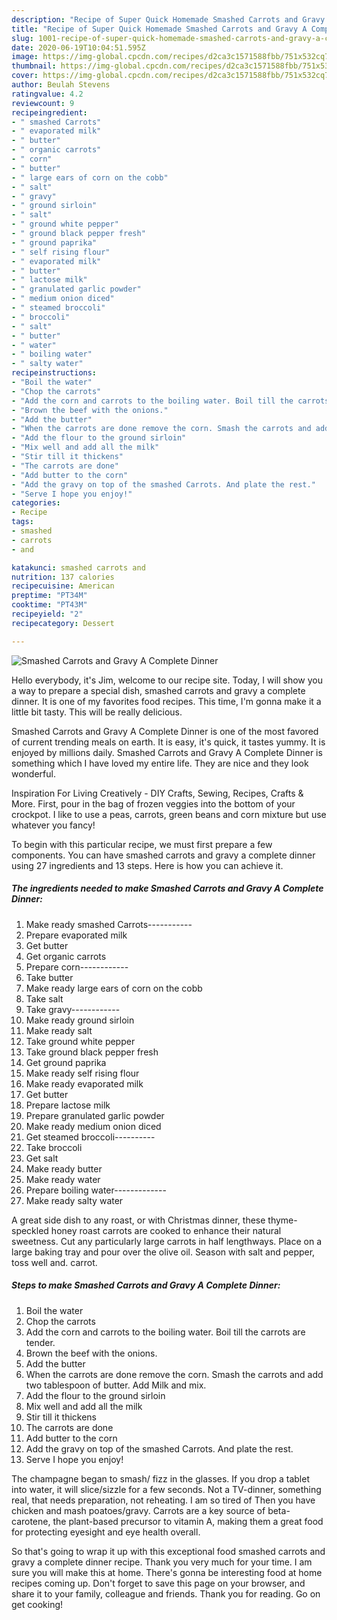 ```yaml
---
description: "Recipe of Super Quick Homemade Smashed Carrots and Gravy A Complete Dinner"
title: "Recipe of Super Quick Homemade Smashed Carrots and Gravy A Complete Dinner"
slug: 1001-recipe-of-super-quick-homemade-smashed-carrots-and-gravy-a-complete-dinner
date: 2020-06-19T10:04:51.595Z
image: https://img-global.cpcdn.com/recipes/d2ca3c1571588fbb/751x532cq70/smashed-carrots-and-gravy-a-complete-dinner-recipe-main-photo.jpg
thumbnail: https://img-global.cpcdn.com/recipes/d2ca3c1571588fbb/751x532cq70/smashed-carrots-and-gravy-a-complete-dinner-recipe-main-photo.jpg
cover: https://img-global.cpcdn.com/recipes/d2ca3c1571588fbb/751x532cq70/smashed-carrots-and-gravy-a-complete-dinner-recipe-main-photo.jpg
author: Beulah Stevens
ratingvalue: 4.2
reviewcount: 9
recipeingredient:
- " smashed Carrots"
- " evaporated milk"
- " butter"
- " organic carrots"
- " corn"
- " butter"
- " large ears of corn on the cobb"
- " salt"
- " gravy"
- " ground sirloin"
- " salt"
- " ground white pepper"
- " ground black pepper fresh"
- " ground paprika"
- " self rising flour"
- " evaporated milk"
- " butter"
- " lactose milk"
- " granulated garlic powder"
- " medium onion diced"
- " steamed broccoli"
- " broccoli"
- " salt"
- " butter"
- " water"
- " boiling water"
- " salty water"
recipeinstructions:
- "Boil the water"
- "Chop the carrots"
- "Add the corn and carrots to the boiling water. Boil till the carrots are tender."
- "Brown the beef with the onions."
- "Add the butter"
- "When the carrots are done remove the corn. Smash the carrots and add two tablespoon of butter. Add Milk and mix."
- "Add the flour to the ground sirloin"
- "Mix well and add all the milk"
- "Stir till it thickens"
- "The carrots are done"
- "Add butter to the corn"
- "Add the gravy on top of the smashed Carrots. And plate the rest."
- "Serve I hope you enjoy!"
categories:
- Recipe
tags:
- smashed
- carrots
- and

katakunci: smashed carrots and 
nutrition: 137 calories
recipecuisine: American
preptime: "PT34M"
cooktime: "PT43M"
recipeyield: "2"
recipecategory: Dessert

---
```



![Smashed Carrots and Gravy A Complete Dinner](https://img-global.cpcdn.com/recipes/d2ca3c1571588fbb/751x532cq70/smashed-carrots-and-gravy-a-complete-dinner-recipe-main-photo.jpg)

Hello everybody, it's Jim, welcome to our recipe site. Today, I will show you a way to prepare a special dish, smashed carrots and gravy a complete dinner. It is one of my favorites food recipes. This time, I'm gonna make it a little bit tasty. This will be really delicious.

Smashed Carrots and Gravy A Complete Dinner is one of the most favored of current trending meals on earth. It is easy, it's quick, it tastes yummy. It is enjoyed by millions daily. Smashed Carrots and Gravy A Complete Dinner is something which I have loved my entire life. They are nice and they look wonderful.

Inspiration For Living Creatively - DIY Crafts, Sewing, Recipes, Crafts &amp; More. First, pour in the bag of frozen veggies into the bottom of your crockpot. I like to use a peas, carrots, green beans and corn mixture but use whatever you fancy!


To begin with this particular recipe, we must first prepare a few components. You can have smashed carrots and gravy a complete dinner using 27 ingredients and 13 steps. Here is how you can achieve it.

<!--inarticleads1-->

##### The ingredients needed to make Smashed Carrots and Gravy A Complete Dinner:

1. Make ready  smashed Carrots-----------
1. Prepare  evaporated milk
1. Get  butter
1. Get  organic carrots
1. Prepare  corn------------
1. Take  butter
1. Make ready  large ears of corn on the cobb
1. Take  salt
1. Take  gravy------------
1. Make ready  ground sirloin
1. Make ready  salt
1. Take  ground white pepper
1. Take  ground black pepper fresh
1. Get  ground paprika
1. Make ready  self rising flour
1. Make ready  evaporated milk
1. Get  butter
1. Prepare  lactose milk
1. Prepare  granulated garlic powder
1. Make ready  medium onion diced
1. Get  steamed broccoli----------
1. Take  broccoli
1. Get  salt
1. Make ready  butter
1. Make ready  water
1. Prepare  boiling water-------------
1. Make ready  salty water


A great side dish to any roast, or with Christmas dinner, these thyme-speckled honey roast carrots are cooked to enhance their natural sweetness. Cut any particularly large carrots in half lengthways. Place on a large baking tray and pour over the olive oil. Season with salt and pepper, toss well and. carrot. 

<!--inarticleads2-->

##### Steps to make Smashed Carrots and Gravy A Complete Dinner:

1. Boil the water
1. Chop the carrots
1. Add the corn and carrots to the boiling water. Boil till the carrots are tender.
1. Brown the beef with the onions.
1. Add the butter
1. When the carrots are done remove the corn. Smash the carrots and add two tablespoon of butter. Add Milk and mix.
1. Add the flour to the ground sirloin
1. Mix well and add all the milk
1. Stir till it thickens
1. The carrots are done
1. Add butter to the corn
1. Add the gravy on top of the smashed Carrots. And plate the rest.
1. Serve I hope you enjoy!


The champagne began to smash/ fizz in the glasses. If you drop a tablet into water, it will slice/sizzle for a few seconds. Not a TV-dinner, something real, that needs preparation, not reheating. I am so tired of Then you have chicken and mash poatoes/gravy. Carrots are a key source of beta-carotene, the plant-based precursor to vitamin A, making them a great food for protecting eyesight and eye health overall. 

So that's going to wrap it up with this exceptional food smashed carrots and gravy a complete dinner recipe. Thank you very much for your time. I am sure you will make this at home. There's gonna be interesting food at home recipes coming up. Don't forget to save this page on your browser, and share it to your family, colleague and friends. Thank you for reading. Go on get cooking!
